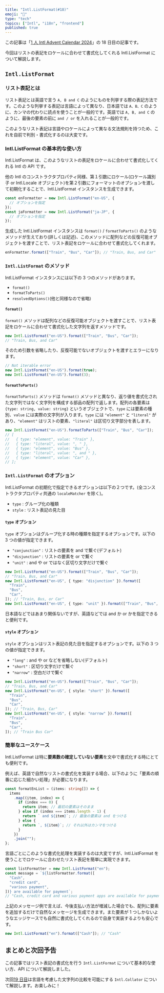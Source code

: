 ```yaml
---
title: "Intl.ListFormat(#18)"
emoji: "🧾"
type: "tech"
topics: ["Intl", "i18n", "frontend"]
published: true
---
```


この記事は「[1 人 Intl Advent Calendar 2024](https://adventar.org/calendars/10555)」の 18 日目の記事です。

今回はリストの表記をロケールに合わせて書式化してくれる Intl.ListFormat について解説します。

## `Intl.ListFormat`

### リスト表記とは

リスト表記とは英語で言う `A, B and C` のようにものを列挙する際の表記方法です。このような列挙する表記は言語によって異なり、日本語では `A、B、C` のように、カンマの代わりに読点を使うことが一般的です。英語では `A, B, and C` のように、最後の要素の前に `and / or` を入れることが一般的です。

このようなリスト表記は言語やロケールによって異なる文法規則を持つため、これを自前で判別・書式化するのは大変です。

### Intl.ListFormat の基本的な使い方

Intl.ListFormat は、このようなリストの表記をロケールに合わせて書式化してくれる Intl の API です。

他の Intl のコンストラクタプロパティ同様、第１引数にロケール(ロケール識別子 or Intl.Locale オブジェクト)を第２引数にフォーマットのオプションを渡して初期化することで、Intl.ListFormat インスタンスを生成できます。

```ts
const enFormatter = new Intl.ListFormat("en-US", {
  // オプションを指定
});
const jaFormatter = new Intl.ListFormat("ja-JP", {
  // オプションを指定
});
```

生成した Intl.ListFormat インスタンスは `format()` / `formatToParts()` のようなメソッドが生えており(詳しくは記述)、このメソッドに配列などの反復可能オブジェクトを渡すことで、リスト表記をロケールに合わせて書式化してくれます。

```ts
enFormatter.format(["Train", "Bus", "Car"]); // "Train, Bus, and Car"
```

### `Intl.ListFormat` のメソッド

Intl.ListFormat インスタンスには以下の 3 つのメソッドがあります。

- `format()`
- `formatToParts()`
- `resolvedOptions()`(他と同様なので省略)

#### `format()`

`format()` メソッドは配列などの反復可能オブジェクトを渡すことで、リスト表記をロケールに合わせて書式化した文字列を返すメソッドです。

```ts
new Intl.ListFormat("en-US").format(["Train", "Bus", "Car"]);
// "Train, Bus, and Car"
```

そのため引数を省略したり、反復可能でないオブジェクトを渡すとエラーになります。

```ts
// Not iterable error
new Intl.ListFormat("en-US").format(true);
new Intl.ListFormat("en-US").format(3);
```

#### `formatToParts()`

`formatToParts()` メソッドは `format()` メソッドと異なり、返り値を書式化された文字列ではなく文字列を構成する部品の配列で返します。配列の各要素は `{type: string, value: string}` というオブジェクトで、`type` には要素の種別、`value` には実際の文字列が入ります。`type` には `"element"` と `"literal"` があり、`"element"` はリストの要素、`"literal"` は区切り文字部分を表します。

```ts
new Intl.ListFormat("en-US").formatToParts(["Train", "Bus", "Car"]);
// [
//   { type: "element", value: "Train" },
//   { type: "literal", value: ", " },
//   { type: "element", value: "Bus" },
//   { type: "literal", value: ", and " },
//   { type: "element", value: "Car" },
// ];
```

### `Intl.ListFormat` のオプション

Intl.ListFormat の初期化で指定できるオプションは以下の２つです。(全コンストラクタプロパティ共通の `localeMatcher` を除く)。

- `type` : グループ化の種類
- `style` : リスト表記の見た目

#### `type` オプション

`type` オプションはグループ化する時の種類を指定するオプションです。以下の 3 つの値が指定できます。

- `"conjunction"` : リストの要素を and で繋ぐ(デフォルト)
- `"disjunction"` : リストの要素を or で繋ぐ
- `"unit"` : and や or ではなく区切り文字だけで繋ぐ

```ts
new Intl.ListFormat("en-US").format(["Train", "Bus", "Car"]);
// "Train, Bus, and Car"
new Intl.ListFormat("en-US", { type: "disjunction" }).format([
  "Train",
  "Bus",
  "Car",
]); // "Train, Bus, or Car"
new Intl.ListFormat("en-US", { type: "unit" }).format(["Train", "Bus", "Car"]); // "Train, Bus, Car"
```

日本語などではあまり関係ないですが、英語などでは and か or かを指定できると便利です。

#### `style` オプション

`style` オプションはリスト表記の見た目を指定するオプションです。以下の 3 つの値が指定できます。

- `"long"` : and や or などを省略しない(デフォルト)
- `"short"` : 区切り文字だけで繋ぐ
- `"narrow"` : 空白だけで繋ぐ

```ts
new Intl.ListFormat("en-US").format(["Train", "Bus", "Car"]);
// "Train, Bus, and Car"
new Intl.ListFormat("en-US", { style: "short" }).format([
  "Train",
  "Bus",
  "Car",
]); // "Train, Bus, Car"
new Intl.ListFormat("en-US", { style: "narrow" }).format([
  "Train",
  "Bus",
  "Car",
]); // "Train Bus Car"
```

### 簡単なユースケース

Intl.ListFormat は特に**要素数の確定していない要素**を文中で書式化する時にとても便利です。

例えば、英語で自然なリストの書式化を実装する場合、以下のように「要素の順番に応じた細かい処理」が必要になります。

```ts
const formatEnList = (items: string[]) => {
  items
    .map((item, index) => {
      if (index === 0) {
        return item; // 最初の要素はそのまま
      } else if (index === items.length - 1) {
        return ` and ${item}`; // 最後の要素は and をつける
      } else {
        return `, ${item}`; // それ以外はカンマをつける
      }
    })
    .join("");
};
```

言語ごとにこのような書式化処理を実装するのは大変ですが、Intl.ListFormat を使うことでロケールに合わせたリスト表記を簡単に実現できます。

```ts
const listFormatter = new Intl.ListFormat("en");
const message = `${listFormatter.format([
  "Cash",
  "credit card",
  "various payment",
])} are available for payment`;
// "Cash, credit card and various payment apps are available for payment."
```

上記のメッセージ例で言えば、今後支払い方法が増減した場合でも、配列に要素を追加するだけで自然なメッセージを生成できます。また要素が 1 つしかないようなエッジケースでも自然に書式化してくれるので自身で実装するよりも安心です。

```ts
new Intl.ListFormat("en").format(["Cash"]); // "Cash"
```

## まとめと次回予告

この記事ではリスト表記の書式化を行う `Intl.ListFormat` について基本的な使い方、API について解説しました。

次回[19 日目](https://zenn.dev/sajikix/articles/intl-advent-calendar-24-19)は言語を考慮した文字列の比較を可能にする `Intl.Collator` について解説します。お楽しみに！
